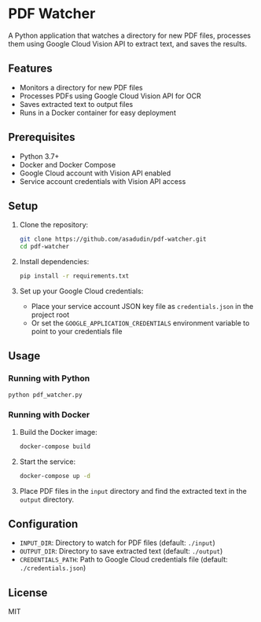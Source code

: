 # PDF Watcher

A Python application that watches a directory for new PDF files, processes them using Google Cloud Vision API to extract text, and saves the results.

## Features

- Monitors a directory for new PDF files
- Processes PDFs using Google Cloud Vision API for OCR
- Saves extracted text to output files
- Runs in a Docker container for easy deployment

## Prerequisites

- Python 3.7+
- Docker and Docker Compose
- Google Cloud account with Vision API enabled
- Service account credentials with Vision API access

## Setup

1. Clone the repository:
   ```bash
   git clone https://github.com/asadudin/pdf-watcher.git
   cd pdf-watcher
   ```

2. Install dependencies:
   ```bash
   pip install -r requirements.txt
   ```

3. Set up your Google Cloud credentials:
   - Place your service account JSON key file as `credentials.json` in the project root
   - Or set the `GOOGLE_APPLICATION_CREDENTIALS` environment variable to point to your credentials file

## Usage

### Running with Python

```bash
python pdf_watcher.py
```

### Running with Docker

1. Build the Docker image:
   ```bash
   docker-compose build
   ```

2. Start the service:
   ```bash
   docker-compose up -d
   ```

3. Place PDF files in the `input` directory and find the extracted text in the `output` directory.

## Configuration

- `INPUT_DIR`: Directory to watch for PDF files (default: `./input`)
- `OUTPUT_DIR`: Directory to save extracted text (default: `./output`)
- `CREDENTIALS_PATH`: Path to Google Cloud credentials file (default: `./credentials.json`)

## License

MIT
